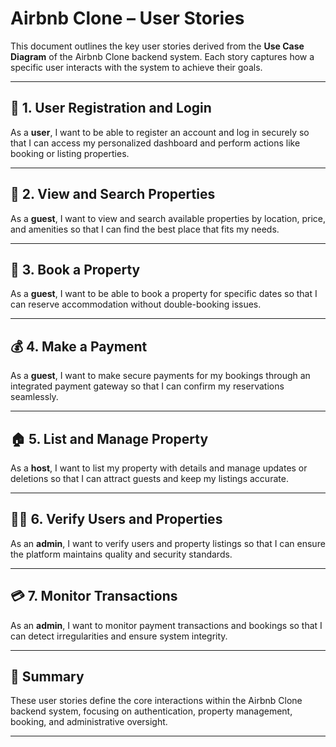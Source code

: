 # Airbnb Clone – User Stories

This document outlines the key user stories derived from the **Use Case Diagram** of the Airbnb Clone backend system.
Each story captures how a specific user interacts with the system to achieve their goals.

---

## 🧍 1. User Registration and Login

As a **user**, I want to be able to register an account and log in securely so that I can access my personalized dashboard and perform actions like booking or listing properties.

---

## 🏡 2. View and Search Properties

As a **guest**, I want to view and search available properties by location, price, and amenities so that I can find the best place that fits my needs.

---

## 📅 3. Book a Property

As a **guest**, I want to be able to book a property for specific dates so that I can reserve accommodation without double-booking issues.

---

## 💰 4. Make a Payment

As a **guest**, I want to make secure payments for my bookings through an integrated payment gateway so that I can confirm my reservations seamlessly.

---

## 🏠 5. List and Manage Property

As a **host**, I want to list my property with details and manage updates or deletions so that I can attract guests and keep my listings accurate.

---

## 🧑‍💼 6. Verify Users and Properties

As an **admin**, I want to verify users and property listings so that I can ensure the platform maintains quality and security standards.

---

## 💳 7. Monitor Transactions

As an **admin**, I want to monitor payment transactions and bookings so that I can detect irregularities and ensure system integrity.

---

## 📘 Summary

These user stories define the core interactions within the Airbnb Clone backend system, focusing on authentication, property management, booking, and administrative oversight.

---
